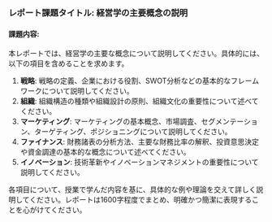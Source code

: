 ### レポート課題タイトル: 経営学の主要概念の説明

#### 課題内容:
本レポートでは、経営学の主要な概念について説明してください。具体的には、以下の項目を含めることを求めます。

1. **戦略**: 戦略の定義、企業における役割、SWOT分析などの基本的なフレームワークについて説明してください。
2. **組織**: 組織構造の種類や組織設計の原則、組織文化の重要性について述べてください。
3. **マーケティング**: マーケティングの基本概念、市場調査、セグメンテーション、ターゲティング、ポジショニングについて説明してください。
4. **ファイナンス**: 財務諸表の分析方法、主要な財務比率の解釈、投資意思決定や資金調達の基本的な概念について述べてください。
5. **イノベーション**: 技術革新やイノベーションマネジメントの重要性について説明してください。

各項目について、授業で学んだ内容を基に、具体的な例や理論を交えて詳しく説明してください。レポートは1600字程度でまとめ、明確かつ簡潔に表現することを心がけてください。